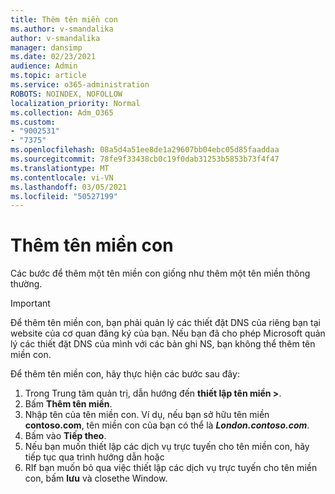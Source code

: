 ```yaml
---
title: Thêm tên miền con
ms.author: v-smandalika
author: v-smandalika
manager: dansimp
ms.date: 02/23/2021
audience: Admin
ms.topic: article
ms.service: o365-administration
ROBOTS: NOINDEX, NOFOLLOW
localization_priority: Normal
ms.collection: Adm_O365
ms.custom:
- "9002531"
- "7375"
ms.openlocfilehash: 08a5d4a51ee8de1a29607bb04ebc05d85faaddaa
ms.sourcegitcommit: 78fe9f33438cb0c19f0dab31253b5853b73f4f47
ms.translationtype: MT
ms.contentlocale: vi-VN
ms.lasthandoff: 03/05/2021
ms.locfileid: "50527199"
---
```

# <a name="add-a-subdomain"></a>Thêm tên miền con

Các bước để thêm một tên miền con giống như thêm một tên miền thông thường. 

> [!IMPORTANT]
> Để thêm tên miền con, bạn phải quản lý các thiết đặt DNS của riêng bạn tại website của cơ quan đăng ký của bạn. Nếu bạn đã cho phép Microsoft quản lý các thiết đặt DNS của mình với các bản ghi NS, bạn không thể thêm tên miền con. 

Để thêm tên miền con, hãy thực hiện các bước sau đây:

1. Trong Trung tâm quản trị, dẫn hướng đến **thiết lập tên miền >**.
2. Bấm **Thêm tên miền**.
3. Nhập tên của tên miền con. Ví dụ, nếu bạn sở hữu tên miền **contoso.com**, tên miền con của bạn có thể là **_London.contoso.com_**.
4. Bấm vào **Tiếp theo**.
5. Nếu bạn muốn thiết lập các dịch vụ trực tuyến cho tên miền con, hãy tiếp tục qua trình hướng dẫn hoặc
6. RIf bạn muốn bỏ qua việc thiết lập các dịch vụ trực tuyến cho tên miền con, bấm **lưu** và closethe Window.

